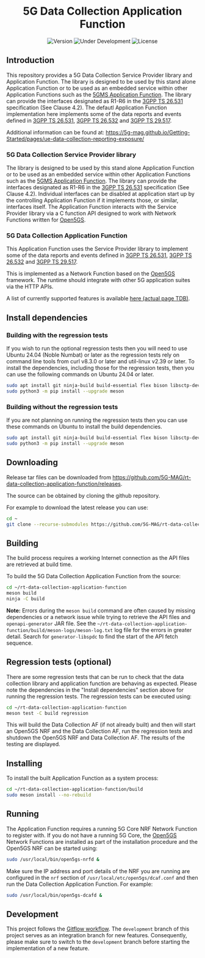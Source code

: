 <h1 align="center">5G Data Collection Application Function</h1>
<p align="center">
  <img src="https://img.shields.io/github/v/tag/5G-MAG/rt-data-collection-application-function?label=version" alt="Version">
  <img src="https://img.shields.io/badge/Status-Under_Development-yellow" alt="Under Development">
  <img src="https://img.shields.io/badge/License-5G--MAG%20Public%20License%20(v1.0)-blue" alt="License">
</p>

## Introduction

This repository provides a 5G Data Collection Service Provider library and Application Function. The library is designed to be used by this stand alone Application Function or to be used as an embedded service within other Application Functions such as the [5GMS Application Function](https://github.com/5G-MAG/rt-5gms-application-function). The library can provide the interfaces designated as R1-R6 in the [3GPP TS 26.531](https://www.3gpp.org/DynaReport/26531.htm) specification (See Clause 4.2). The defautl Application Function implementation here implements some of the data reports and events defined in [3GPP TS 26.531](https://www.3gpp.org/DynaReport/26531.htm), [3GPP TS 26.532](https://www.3gpp.org/DynaReport/26532.htm) and [3GPP TS 29.517](https://www.3gpp.org/DynaReport/29517.htm).

Additional information can be found at: https://5g-mag.github.io/Getting-Started/pages/ue-data-collection-reporting-exposure/

### 5G Data Collection Service Provider library

The library is designed to be used by this stand alone Application Function or to be used as an embedded service within other Application Functions such as the [5GMS Application Function](https://github.com/5G-MAG/rt-5gms-application-function). The library can provide the interfaces designated as R1-R6 in the [3GPP TS 26.531](https://www.3gpp.org/DynaReport/26531.htm) specification (See Clause 4.2). Individual interfaces can be disabled at application start up by the controlling Application Function if it implements those, or similar, interfaces itself. The Application Function interacts with the Service Provider library via a C function API designed to work with Network Functions written for [Open5GS](https://open5gs.org/).

### 5G Data Collection Application Function

This Application Function uses the Service Provider library to implement some of the data reports and events defined in [3GPP TS 26.531](https://www.3gpp.org/DynaReport/26531.htm), [3GPP TS 26.532](https://www.3gpp.org/DynaReport/26532.htm) and [3GPP TS 29.517](https://www.3gpp.org/DynaReport/29517.htm).

This is implemented as a Network Function based on the [Open5GS](https://open5gs.org/) framework. The runtime should integrate with other 5G application suites via the HTTP APIs.

A list of currently supported features is available [here (actual page TDB)](https://5g-mag.github.io/Getting-Started/pages/ue-data-collection-reporting-exposure/).

## Install dependencies

### Building with the regression tests

If you wish to run the optional regression tests then you will need to use Ubuntu 24.04 (Noble Numbat) or later as the regression tests rely on command line tools from curl v8.3.0 or later and util-linux v2.39 or later. To install the dependencies, including those for the regression tests, then you can use the following commands on Ubuntu 24.04 or later.

```bash
sudo apt install git ninja-build build-essential flex bison libsctp-dev libgnutls28-dev libgcrypt-dev libssl-dev libidn11-dev libmongoc-dev libbson-dev libyaml-dev libnghttp2-dev libmicrohttpd-dev libcurl4-gnutls-dev libtins-dev libtalloc-dev libpcre2-dev curl wget default-jdk cmake jq util-linux-extra python3-h2
sudo python3 -m pip install --upgrade meson
```

### Building without the regression tests

If you are not planning on running the regression tests then you can use these commands on Ubuntu to install the build dependencies.

```bash
sudo apt install git ninja-build build-essential flex bison libsctp-dev libgnutls28-dev libgcrypt-dev libssl-dev libidn11-dev libmongoc-dev libbson-dev libyaml-dev libnghttp2-dev libmicrohttpd-dev libcurl4-gnutls-dev libtins-dev libtalloc-dev libpcre2-dev curl wget default-jdk cmake
sudo python3 -m pip install --upgrade meson
```

## Downloading

Release tar files can be downloaded from <https://github.com/5G-MAG/rt-data-collection-application-function/releases>.

The source can be obtained by cloning the github repository.

For example to download the latest release you can use:

```bash
cd ~
git clone --recurse-submodules https://github.com/5G-MAG/rt-data-collection-application-function.git
```

## Building

The build process requires a working Internet connection as the API files are retrieved at build time.

To build the 5G Data Collection Application Function from the source:

```bash
cd ~/rt-data-collection-application-function
meson build
ninja -C build
```

**Note:** Errors during the `meson build` command are often caused by missing dependencies or a network issue while trying to
retrieve the API files and `openapi-generator` JAR file. See the
`~/rt-data-collection-application-function/build/meson-logs/meson-log.txt` log file for the errors in greater detail. Search for
`generator-libspdc` to find the start of the API fetch sequence.

## Regression tests (optional)

There are some regression tests that can be run to check that the data collection library and application function are behaving as
expected. Please note the dependencies in the "Install dependencies" section above for running the regression tests. The regression
tests can be executed using:

```bash
cd ~/rt-data-collection-application-function
meson test -C build regression
```

This will build the Data Collection AF (if not already built) and then will start an Open5GS NRF and the Data Collection AF, run
the regression tests and shutdown the Open5GS NRF and Data Collection AF. The results of the testing are displayed.

## Installing

To install the built Application Function as a system process:

```bash
cd ~/rt-data-collection-application-function/build
sudo meson install --no-rebuild
```

## Running

The Application Function requires a running 5G Core NRF Network Function to register with. If you do not have a running 5G Core, the [Open5GS](https://open5gs.org/) Network Functions are installed as part of the installation procedure and the Open5GS NRF can be started using:

```bash
sudo /usr/local/bin/open5gs-nrfd &
```

Make sure the IP address and port details of the NRF you are running are configured in the `nrf` section of `/usr/local/etc/open5gs/dcaf.conf` and then run the Data Collection Application Function. For example:

```bash
sudo /usr/local/bin/open5gs-dcafd &
```

## Development

This project follows
the [Gitflow workflow](https://www.atlassian.com/git/tutorials/comparing-workflows/gitflow-workflow). The
`development` branch of this project serves as an integration branch for new features. Consequently, please make sure to
switch to the `development` branch before starting the implementation of a new feature.

